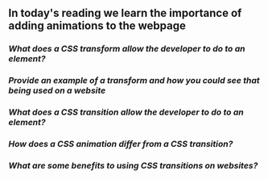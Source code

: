 ## In today's reading  we learn the importance of adding animations to the webpage ##

### *What does a CSS transform allow the developer to do to an element?* ###


### *Provide an example of a transform and how you could see that being used on a website* ###

### *What does a CSS transition allow the developer to do to an element?* ###


### *How does a CSS animation differ from a CSS transition?* ###

### *What are some benefits to using CSS transitions on websites?* ###


